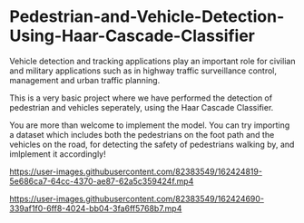# Pedestrian-and-Vehicle-Detection-Using-Haar-Cascade-Classifier

Vehicle detection and tracking applications play an important role for civilian and military applications such as in highway traffic surveillance control, management and urban traffic planning.

This is a very basic project where we have performed the detection of pedestrian and vehicles seperately, using the Haar Cascade Classifier. 

You are more than welcome to implement the model. You can try importing a dataset which includes both the pedestrians on the foot path and the vehicles on the road, for detecting the safety of pedestrians walking by, and imlplement it accordingly!

https://user-images.githubusercontent.com/82383549/162424819-5e686ca7-64cc-4370-ae87-62a5c359424f.mp4

https://user-images.githubusercontent.com/82383549/162424690-339af1f0-6ff8-4024-bb04-3fa6ff5768b7.mp4

